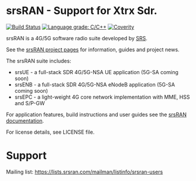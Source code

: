 srsRAN - Support for Xtrx Sdr.
======

[![Build Status](https://app.travis-ci.com/srsran/srsRAN.svg?branch=master)](https://app.travis-ci.com/github/srsran/srsRAN)
[![Language grade: C/C++](https://img.shields.io/lgtm/grade/cpp/g/srsran/srsRAN.svg?logo=lgtm&logoWidth=18)](https://lgtm.com/projects/g/srsran/srsRAN/context:cpp)
[![Coverity](https://scan.coverity.com/projects/23045/badge.svg)](https://scan.coverity.com/projects/srsran)

srsRAN is a 4G/5G software radio suite developed by [SRS](http://www.srs.io).

See the [srsRAN project pages](https://www.srsran.com) for information, guides and project news.

The srsRAN suite includes:
  * srsUE - a full-stack SDR 4G/5G-NSA UE application (5G-SA coming soon)
  * srsENB - a full-stack SDR 4G/5G-NSA eNodeB application (5G-SA coming soon)
  * srsEPC - a light-weight 4G core network implementation with MME, HSS and S/P-GW

For application features, build instructions and user guides see the [srsRAN documentation](https://docs.srsran.com).

For license details, see LICENSE file.

Support
=======

Mailing list: https://lists.srsran.com/mailman/listinfo/srsran-users
